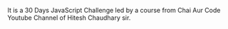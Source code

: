 It is a 30 Days JavaScript Challenge led by a course from Chai Aur Code Youtube Channel of Hitesh Chaudhary sir.
